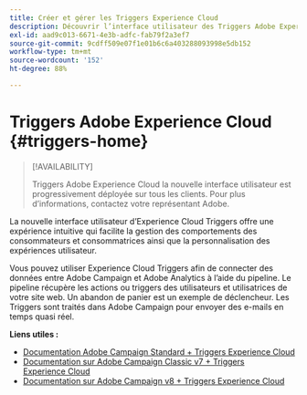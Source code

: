 ```yaml
---
title: Créer et gérer les Triggers Experience Cloud
description: Découvrir l’interface utilisateur des Triggers Adobe Experience Cloud
exl-id: aad9c013-6671-4e3b-adfc-fab79f2a3ef7
source-git-commit: 9cdff509e07f1e01b6c6a403288093998e5db152
workflow-type: tm+mt
source-wordcount: '152'
ht-degree: 88%

---
```


# Triggers Adobe Experience Cloud {#triggers-home}

>[!AVAILABILITY]
>
>Triggers Adobe Experience Cloud la nouvelle interface utilisateur est progressivement déployée sur tous les clients. Pour plus d’informations, contactez votre représentant Adobe.

La nouvelle interface utilisateur d’Experience Cloud Triggers offre une expérience intuitive qui facilite la gestion des comportements des consommateurs et consommatrices ainsi que la personnalisation des expériences utilisateur.

Vous pouvez utiliser Experience Cloud Triggers afin de connecter des données entre Adobe Campaign et Adobe Analytics à l’aide du pipeline. Le pipeline récupère les actions ou triggers des utilisateurs et utilisatrices de votre site web. Un abandon de panier est un exemple de déclencheur. Les Triggers sont traités dans Adobe Campaign pour envoyer des e-mails en temps quasi réel.

**Liens utiles :**

* [Documentation Adobe Campaign Standard + Triggers Experience Cloud](https://experienceleague.adobe.com/docs/campaign-standard/using/integrating-with-adobe-cloud/working-with-campaign-and-triggers/about-adobe-experience-cloud-triggers.html?lang=fr)
* [Documentation sur Adobe Campaign Classic v7 + Triggers Experience Cloud](https://experienceleague.adobe.com/docs/campaign-classic/using/integrating-with-adobe-experience-cloud/experience-triggers/about-triggers.html?lang=fr)
* [Documentation sur Adobe Campaign v8 + Triggers Experience Cloud](https://experienceleague.adobe.com/docs/campaign/campaign-v8/connect/ac-triggers.html?lang=fr)
